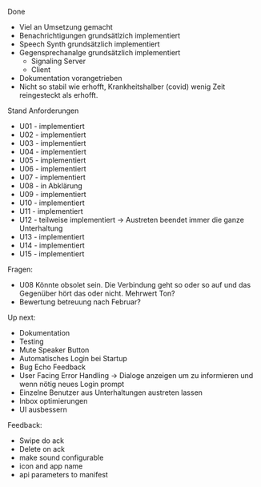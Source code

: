 Done

* Viel an Umsetzung gemacht
* Benachrichtigungen grundsätlzich implementiert
* Speech Synth grundsätzlich implementiert
* Gegensprechanalge grundsätzlich implementiert
  * Signaling Server
  * Client 
* Dokumentation vorangetrieben
* Nicht so stabil wie erhofft, Krankheitshalber (covid) wenig Zeit reingesteckt als erhofft. 

Stand Anforderungen

* U01 - implementiert
* U02 - implementiert
* U03 - implementiert 
* U04 - implementiert
* U05 - implementiert
* U06 - implementiert
* U07 - implementiert
* U08 - in Abklärung
* U09 - implementiert
* U10 - implementiert
* U11 - implementiert
* U12 - teilweise implementiert -> Austreten beendet immer die ganze Unterhaltung
* U13 - implementiert
* U14 - implementiert
* U15 - implementiert
      

Fragen:

* U08 Könnte obsolet sein. Die Verbindung geht so oder so auf und das Gegenüber hört das oder nicht. Mehrwert Ton?
* Bewertung betreuung nach Februar?


Up next:

* Dokumentation
* Testing
* Mute Speaker Button
* Automatisches Login bei Startup
* Bug Echo Feedback
* User Facing Error Handling -> Dialoge anzeigen um zu informieren und wenn nötig neues Login prompt
* Einzelne Benutzer aus Unterhaltungen austreten lassen
* Inbox optimierungen
* UI ausbessern

Feedback:

* Swipe do ack
* Delete on ack
* make sound configurable
* icon and app name
* api parameters to manifest
